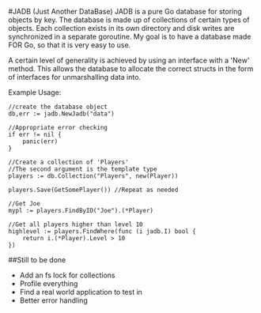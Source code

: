 #JADB (Just Another DataBase)
JADB is a pure Go database for storing objects by key. The database is made up of collections of certain types of objects. Each collection exists in its own directory and disk writes are synchronized in a separate goroutine. My goal is to have a database made FOR Go, so that it is very easy to use.

A certain level of generality is achieved by using an interface with a 'New' method.
This allows the database to allocate the correct structs in the form of interfaces
for unmarshalling data into.

Example Usage:

    //create the database object
	db,err := jadb.NewJadb("data")
	
	//Appropriate error checking
	if err != nil {
		panic(err)
	}

	//Create a collection of 'Players'
	//The second argument is the template type
	players := db.Collection("Players", new(Player))

	players.Save(GetSomePlayer()) //Repeat as needed

	//Get Joe
	mypl := players.FindByID("Joe").(*Player)

	//Get all players higher than level 10
	highlevel := players.FindWhere(func (i jadb.I) bool {
		return i.(*Player).Level > 10
	})

##Still to be done
- Add an fs lock for collections
- Profile everything
- Find a real world application to test in
- Better error handling

